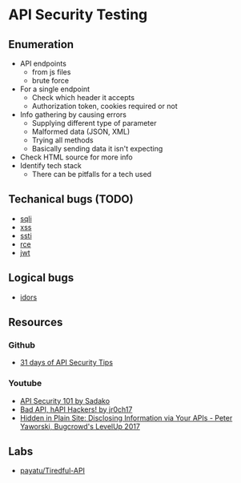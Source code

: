 # API Security Testing

## Enumeration
- API endpoints
  - from js files
  - brute force
- For a single endpoint
  - Check which header it accepts
  - Authorization token, cookies required or not
- Info gathering by causing errors
  - Supplying different type of parameter
  - Malformed data (JSON, XML)
  - Trying all methods
  - Basically sending data it isn't expecting
- Check HTML source for more info
- Identify tech stack 
    - There can be pitfalls for a tech used
 
## Techanical bugs (TODO)
- [sqli](/blog/sqli)
- [xss](/blog/xss)
- [ssti](/blog/ssti)
- [rce](/blog/rce)
- [jwt](/blog/jwt)

## Logical bugs
- [idors](/blog/idor)


## Resources
### Github
- [31 days of API Security Tips](https://github.com/smodnix/31-days-of-API-Security-Tips)

### Youtube
- [API Security 101 by Sadako](https://www.youtube.com/watch?v=ijalD2NkRFg)
- [Bad API, hAPI Hackers! by jr0ch17](https://www.youtube.com/watch?v=UT7-ZVawdzA)
- [Hidden in Plain Site: Disclosing Information via Your APIs - Peter Yaworski, Bugcrowd's LevelUp 2017](https://www.youtube.com/watch?v=jBi3a-dXsM8)

## Labs
- [payatu/Tiredful-API](https://github.com/payatu/Tiredful-API/)


